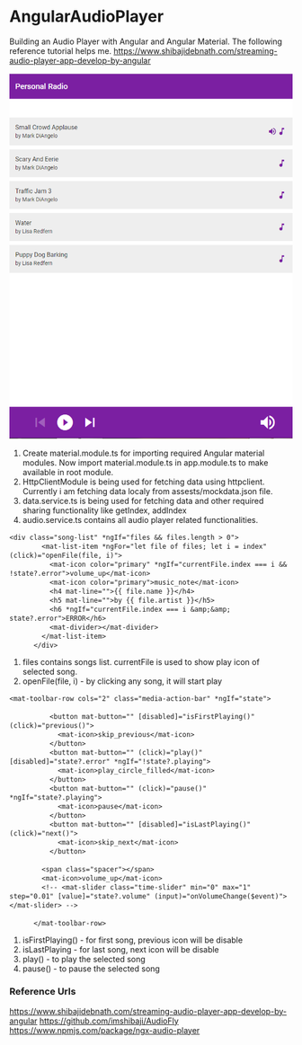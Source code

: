 # AngularAudioPlayer
Building an Audio Player with Angular and Angular Material. The following reference tutorial helps me.
https://www.shibajidebnath.com/streaming-audio-player-app-develop-by-angular


![Audio Player](audio-player.png)

1. Create material.module.ts for importing required Angular material modules. Now import material.module.ts in app.module.ts to make available in root module.
2. HttpClientModule is being used for fetching data using httpclient. Currently i am fetching data localy from assests/mockdata.json file.
3. data.service.ts is being used for fetching data and other required sharing functionality like getIndex, addIndex
4. audio.service.ts contains all audio player related functionalities.

```
<div class="song-list" *ngIf="files && files.length > 0">
        <mat-list-item *ngFor="let file of files; let i = index" (click)="openFile(file, i)">  
          <mat-icon color="primary" *ngIf="currentFile.index === i && !state?.error">volume_up</mat-icon>        
          <mat-icon color="primary">music_note</mat-icon>
          <h4 mat-line="">{{ file.name }}</h4>
          <h5 mat-line="">by {{ file.artist }}</h5>          
          <h6 *ngIf="currentFile.index === i &amp;&amp; state?.error">ERROR</h6>
          <mat-divider></mat-divider>
        </mat-list-item>
      </div>
```
1. files contains songs list. currentFile is used to show play icon of selected song.
2. openFile(file, i) - by clicking any song, it will start play

```
<mat-toolbar-row cols="2" class="media-action-bar" *ngIf="state">

          <button mat-button="" [disabled]="isFirstPlaying()" (click)="previous()">
            <mat-icon>skip_previous</mat-icon>
          </button>
          <button mat-button="" (click)="play()" [disabled]="state?.error" *ngIf="!state?.playing">
            <mat-icon>play_circle_filled</mat-icon>
          </button>
          <button mat-button="" (click)="pause()" *ngIf="state?.playing">
            <mat-icon>pause</mat-icon>
          </button>
          <button mat-button="" [disabled]="isLastPlaying()" (click)="next()">
            <mat-icon>skip_next</mat-icon>
          </button>

        <span class="spacer"></span>
        <mat-icon>volume_up</mat-icon>
        <!-- <mat-slider class="time-slider" min="0" max="1" step="0.01" [value]="state?.volume" (input)="onVolumeChange($event)"></mat-slider> -->
       
      </mat-toolbar-row>
```

1. isFirstPlaying() - for first song, previous icon will be disable
2. isLastPlaying - for last song, next icon will be disable
3. play() - to play the selected song 
4. pause() - to pause the selected song


### Reference Urls
https://www.shibajidebnath.com/streaming-audio-player-app-develop-by-angular
https://github.com/imshibaji/AudioFly
https://www.npmjs.com/package/ngx-audio-player

